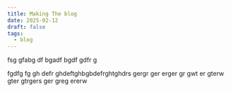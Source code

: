 ```yaml
---
title: Making The blog
date: 2025-02-12
draft: false
tags:
  - blog
---
```


fsg
gfabg
df
bgadf
bgdf
gdfr
g


fgdfg
fg
gh
defr
ghdeftghbgbdefrghtghdrs gergr ger erger gr gwt er gterw gter gtrgers ger greg ererw
